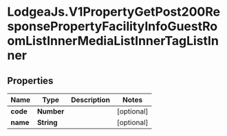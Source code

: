 # LodgeaJs.V1PropertyGetPost200ResponsePropertyFacilityInfoGuestRoomListInnerMediaListInnerTagListInner

## Properties

Name | Type | Description | Notes
------------ | ------------- | ------------- | -------------
**code** | **Number** |  | [optional] 
**name** | **String** |  | [optional] 



